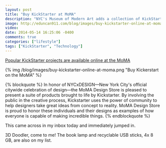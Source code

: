 ```yaml
---
layout: post
title: "Buy KickStarter at MoMA"
description: "NYC's Museum of Modern Art adds a collection of KickStarter products to its online store."
image: http://eduncan911.com/blog/images/buy-kickstarter-online-at-moma.png
video: 
date: 2014-05-14 16:25:06 -0400
comments: true
categories: ["lifestyle"]
tags: ["KickStarter", "Technology"]
---
```


[Popular KickStarter projects are available online at the MoMA](http://www.momastore.org/museum/moma/CategoryDisplay_10451_10001_26708_56161_-1_Y_Kickstarter%20at%20MoMA?ref=MoMAxKS)

{% img /blog/images/buy-kickstarter-online-at-moma.png "Buy Kickerstart on the MoMA" %}

{% blockquote %}
In honor of NYCxDESIGN—New York City's official citywide celebration of design—the MoMA Design Store is pleased to present a suite of products brought to life by Kickstarter. By involving the public in the creative process, Kickstarter uses the power of community to help designers take great ideas from concept to reality. MoMA Design Store is proud to honor these individuals and their designs as examples of how everyone is capable of making incredible things.
{% endblockquote %}

This came across in my inbox today and immediately jumped in.

3D Doodler, come to me!  The book lamp and recyclable USB sticks, 4x 8 GB, are also on my list.

